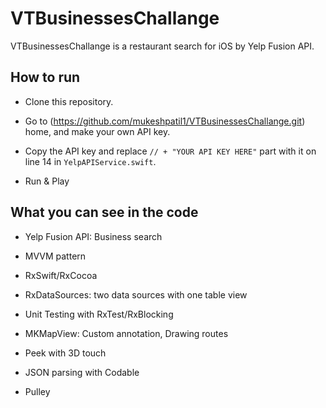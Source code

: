 # VTBusinessesChallange
VTBusinessesChallange is a restaurant search for iOS by Yelp Fusion API.

## How to run
- Clone this repository.
- Go to (https://github.com/mukeshpatil1/VTBusinessesChallange.git) home, and make your own API key.
- Copy the API key and replace `// + "YOUR API KEY HERE"` part with it on line 14 in `YelpAPIService.swift`.


- Run & Play

## What you can see in the code

- Yelp Fusion API: Business search

- MVVM pattern

- RxSwift/RxCocoa

- RxDataSources: two data sources with one table view

- Unit Testing with RxTest/RxBlocking

- MKMapView: Custom annotation, Drawing routes

- Peek with 3D touch

- JSON parsing with Codable

- Pulley
